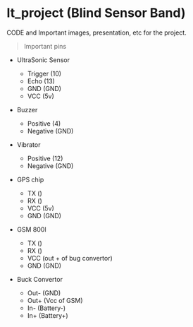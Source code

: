 # It_project (Blind Sensor Band)

CODE and Important images, presentation, etc for the project.

>Important pins

- UltraSonic Sensor
	- Trigger (10) 
	- Echo (13)
	- GND (GND)
	- VCC (5v)

- Buzzer
	- Positive (4)
	- Negative (GND)

- Vibrator
	- Positive (12)
	- Negative (GND)

- GPS chip
	- TX ()
	- RX ()
	- VCC (5v)
	- GND (GND)

- GSM 800l
	- TX ()
	- RX ()
	- VCC (out + of bug convertor)
	- GND (GND)

- Buck Convertor
	- Out- (GND)
	- Out+ (Vcc of GSM)
	- In- (Battery-)
	- In+ (Battery+)